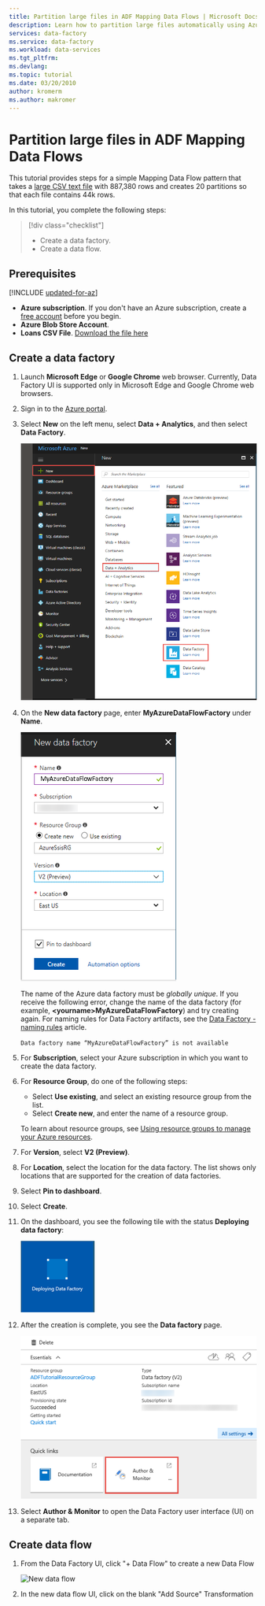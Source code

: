 ```yaml
---
title: Partition large files in ADF Mapping Data Flows | Microsoft Docs
description: Learn how to partition large files automatically using Azure Data Factory Mapping Data Flows
services: data-factory
ms.service: data-factory
ms.workload: data-services
ms.tgt_pltfrm: 
ms.devlang:
ms.topic: tutorial
ms.date: 03/20/2010
author: kromerm
ms.author: makromer
---
```


# Partition large files in ADF Mapping Data Flows
This tutorial provides steps for a simple Mapping Data Flow pattern that takes a [large CSV text file](https://www.kaggle.com/wendykan/lending-club-loan-data) with 887,380 rows and creates 20 partitions so that each file contains 44k rows. 

In this tutorial, you complete the following steps:

> [!div class="checklist"]
> * Create a data factory.
> * Create a data flow.

## Prerequisites

[!INCLUDE [updated-for-az](../../includes/updated-for-az.md)]

- **Azure subscription**. If you don't have an Azure subscription, create a [free account](https://azure.microsoft.com/free/) before you begin. 
- **Azure Blob Store Account**.
- **Loans CSV File**. [Download the file here](https://www.kaggle.com/wendykan/lending-club-loan-data)

## Create a data factory

1. Launch **Microsoft Edge** or **Google Chrome** web browser. Currently, Data Factory UI is supported only in Microsoft Edge and Google Chrome web browsers. 
1. Sign in to the [Azure portal](https://portal.azure.com/). 
1. Select **New** on the left menu, select **Data + Analytics**, and then select **Data Factory**. 

   ![Data Factory selection in the "New" pane](./media/tutorial-create-azure-ssis-runtime-portal/new-data-factory-menu.png)

1. On the **New data factory** page, enter **MyAzureDataFlowFactory** under **Name**. 

   !["New data factory" page](./media/data-flow/new-azure-data-factory.png)

   The name of the Azure data factory must be *globally unique*. If you receive the following error, change the name of the data factory (for example, **&lt;yourname&gt;MyAzureDataFlowFactory**) and try creating again. For naming rules for Data Factory artifacts, see the [Data Factory - naming rules](naming-rules.md) article. 

   `Data factory name “MyAzureDataFlowFactory” is not available`

1. For **Subscription**, select your Azure subscription in which you want to create the data factory. 
1. For **Resource Group**, do one of the following steps: 

   - Select **Use existing**, and select an existing resource group from the list. 
   - Select **Create new**, and enter the name of a resource group. 

   To learn about resource groups, see [Using resource groups to manage your Azure resources](../azure-resource-manager/resource-group-overview.md). 
1. For **Version**, select **V2 (Preview)**. 
1. For **Location**, select the location for the data factory. The list shows only locations that are supported for the creation of data factories. 
1. Select **Pin to dashboard**. 
1. Select **Create**. 
1. On the dashboard, you see the following tile with the status **Deploying data factory**: 

   !["Deploying Data Factory" tile](media/tutorial-create-azure-ssis-runtime-portal/deploying-data-factory.png)

1. After the creation is complete, you see the **Data factory** page. 

   ![Home page for the data factory](./media/data-flow/data-factory-home-page.png)

1. Select **Author & Monitor** to open the Data Factory user interface (UI) on a separate tab.

## Create data flow

1. From the Data Factory UI, click "+ Data Flow" to create a new Data Flow

   ![New data flow](media/data-flow/newdataflow.png)
   
2. In the new data flow UI, click on the blank "Add Source" Transformation




